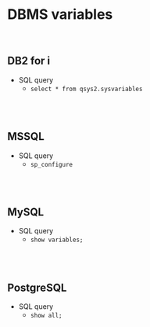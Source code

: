# DBMS variables
<br />

## DB2 for i

* SQL query
    * `select * from qsys2.sysvariables`
<br />
<br />

## MSSQL

* SQL query
    * `sp_configure`
<br />
<br />

## MySQL

* SQL query
    * `show variables;`
<br />
<br />

## PostgreSQL

* SQL query
    * `show all;`
